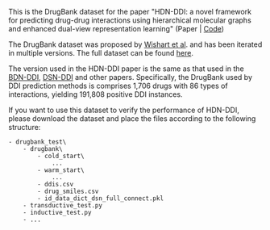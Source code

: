 This is the DrugBank dataset for the paper "HDN-DDI: a novel framework for predicting drug-drug interactions using hierarchical molecular graphs and enhanced dual-view representation learning" (Paper | [Code](https://github.com/jcsun-00/HDN-DDI.git))

The DrugBank dataset was proposed by [Wishart et al](https://doi.org/10.1093/nar/gkx1037). and has been iterated in multiple versions. The full dataset can be found [here](https://go.drugbank.com/).

The version used in the HDN-DDI paper is the same as that used in the [BDN-DDI](https://doi.org/10.1016/j.compbiomed.2023.107340), [DSN-DDI](https://doi.org/10.1093/bib/bbac597) and other papers. Specifically, the DrugBank used by DDI prediction methods is comprises 1,706 drugs with 86 types of interactions, yielding 191,808 positive DDI instances.

If you want to use this dataset to verify the performance of HDN-DDI, please download the dataset and place the files according to the following structure:
```
- drugbank_test\
    - drugbank\
        - cold_start\
            ...
        - warm_start\
            ...
        - ddis.csv
        - drug_smiles.csv
        - id_data_dict_dsn_full_connect.pkl
    - transductive_test.py
    - inductive_test.py
    - ...
```


